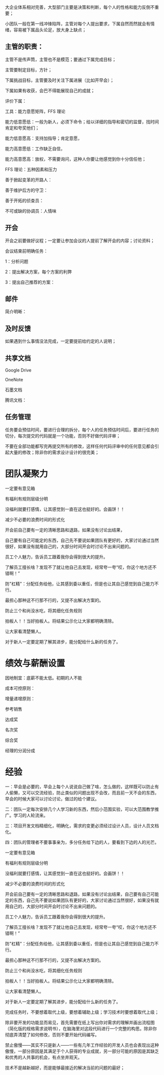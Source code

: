 大企业体系相对完善，大型部门主要是决策和判断，每个人的性格和能力反倒不重要；

小团队一般在第一线冲锋陷阵，主管对每个人提出要求，下属自然而然就会有情绪，容易被下属品头论足，放大身上缺点；

## 主管的职责：

主管不是传声筒，主管也不是模范；要通过下属完成目标；

主管要制定目标，方针；

下属挑战目标，主管要及时关注下属进展（比如开早会）；

下属如果有收获，会巴不得能展现自己的成就；

评价下属：

工具：能力意愿矩阵，FFS 理论

能力低意愿低：一般为新人，必须下命令；给以详细的指导和密切的监督，找时间肯定和夸奖他们；

能力低意愿高：支持加指导；肯定意愿，

能力高意愿低：工作缺乏自信，

能力高意愿高：放权，不需要询问，这种人你要让他感觉到你十分信任他；

FFS 理论：五种因素和压力

善于掀起变革的开路人：

善于维护后方的守卫：

善于开拓的侦查员：

不可或缺的协调员：人情味

## 开会

开会之前要做好议程；一定要让参加会议的人提前了解开会的内容；讨论资料；

会议结束前明确任务：

1：分析问题

2：提出解决方案，每个方案的利弊

3：提出自己推荐的方案：

## 邮件

简介明晰：

## 及时反馈

如果遇到什么事情没法完成，一定要提前给约定的人说明；

## 共享文档

Google Drive

OneNote

石墨文档

腾讯文档：

## 任务管理

任务要会预估时间，要进行合理的拆分，每个人的任务预估时间后，要进行任务的切分，每次提交的代码就是一个功能，否则不好做代码评审；

不要在全部功能都写完再提交所有的修改，这样任何代码评审中的任何意见都会引起大量的修改；除非你的需求设计设计的很完美；

# 团队凝聚力

一定要有意见箱

有福利有规则层级分明

没福利就要打感情，让其感觉到一直在这也挺好的。会画饼！！



减少不必要的浪费时间的形式化

开会前自己要有一定的清晰思路和退路，如果没有讨论出结果，

自己要有自己可能定的东西，自己先不要说如果团队有更好的，大家讨论通过当然很好，如果没有就用自己的，大部分时间开会时讨论不出来问题的。



员工个人魅力，告诉员工跟着我你会得到很大的提升。



了解员工擅长啥？发现不了就让他自己去发现，经常夸一夸“哎，你这个地方还不错啊！”



防"杠精"：分配任务给他，让其感到委以重任，但是也让其自己感觉到自己能力不行。

最担心那种这不行那不行的，又提不出解决方案的。



防止三个和尚没水吃，将其细化任务规则



拍板人！！当好拍板人。将结果公示化让大家都明确清除。

让大家看清楚懒人。



对于新人一定要定期了解其进步，能分配给什么新的任务了。

# 绩效与薪酬设置

因地制宜：底薪不能太低。初期的人不能



成本可控原则：



增量递增原则：



参考销售



达成奖

名次奖

综合奖



经理的分润分成



# 经验

一：早会是必要的，早会上每个人说说自己做了啥，怎么做的，这样既可以防止有人偷懒，又可以交流经验，防止类似的问题出现不会改，而且前一天不会的东西，早会的时候大家可以讨论讨论，做过的给个建议。

二：团队一定每次安排几个人学习新的东西，然后小范围实验，可以大范围教学推广。学习的人轮流来。

三：项目开发文档精细化，明确化，需求的变更必须经过设计人员，设计人员文档化。

四：团队的管理者不要事事亲为，多分任务给下边的人，要看到下边的人的光芒。

一定要有意见箱

有福利有规则层级分明

没福利就要打感情，让其感觉到一直在这也挺好的。会画饼！！

减少不必要的浪费时间的形式化

开会前自己要有一定的清晰思路和退路，如果没有讨论出结果，自己要有自己可能定的东西，自己先不要说如果团队有更好的，大家讨论通过当然很好，如果没有就用自己的，大部分时间开会时讨论不出来问题的。

员工个人魅力，告诉员工跟着我你会得到很大的提升。

了解员工擅长啥？发现不了就让他自己去发现，经常夸一夸“哎，你这个地方还不错啊！”

防"杠精"：分配任务给他，让其感到委以重任，但是也让其自己感觉到自己能力不行。

最担心那种这不行那不行的，又提不出解决方案的。

防止三个和尚没水吃，将其细化任务规则

拍板人！！当好拍板人。将结果公示化让大家都明确清除。

让大家看清楚懒人。

对于新人一定要定期了解其进步，能分配给什么新的任务了。

完成任务时，不要想着取代上级，要想着辅助上级；学习技术时要想着取代上级；

除非要开发的功能显而易见，首先需要在纸上写出你对需求的理解并画出流程图（简化版的规格需求说明书），在脑海里对这段代码进行一个完整的构思。除非你彻底弄清楚了如何修改，否则不要开始代码编写。

禁止傲慢——其实不只是新人——一些有几年工作经验的开发人员也会表现出这种傲慢，一部分原因是其满足于个人获得的专业成就，另一部分可能的原因是其缺乏和优秀的人共事的机会，有点坐井观天。



技术不是越新越好，而是能够最接近的解决当前的问题的最好；
